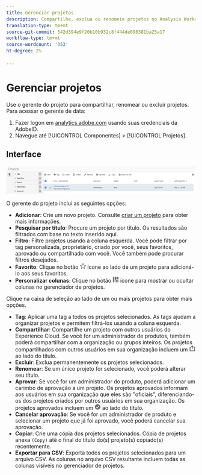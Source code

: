 ```yaml
---
title: Gerenciar projetos
description: Compartilhe, exclua ou renomeie projetos no Analysis Workspace.
translation-type: tm+mt
source-git-commit: 542d394e9f20b10b932c8f444de096381ba25a17
workflow-type: tm+mt
source-wordcount: '353'
ht-degree: 2%

---
```



# Gerenciar projetos

Use o gerente do projeto para compartilhar, renomear ou excluir projetos. Para acessar o gerente de data:

1. Fazer logon em [analytics.adobe.com](https://analytics.adobe.com) usando suas credenciais da AdobeID.
1. Navegue até [!UICONTROL Componentes] > [!UICONTROL Projetos].

## Interface

![Interface do usuário](../assets/project-ui.png)

O gerente do projeto inclui as seguintes opções:

* **Adicionar**: Crie um novo projeto. Consulte [criar um projeto](create.md) para obter mais informações.
* **Pesquisar por título**: Procure um projeto por título. Os resultados são filtrados com base no texto inserido aqui.
* **Filtro**: Filtre projetos usando a coluna esquerda. Você pode filtrar por tag personalizada, proprietário, criado por você, seus favoritos, aprovado ou compartilhado com você. Você também pode procurar filtros desejados.
* **Favorito**: Clique no botão ![estrela](../assets/star.png) ícone ao lado de um projeto para adicioná-lo aos seus favoritos.
* **Personalizar colunas**: Clique no botão ![colunas](../assets/columns.png) ícone para mostrar ou ocultar colunas no gerenciador de projetos.

Clique na caixa de seleção ao lado de um ou mais projetos para obter mais opções.

* **Tag**: Aplicar uma tag a todos os projetos selecionados. As tags ajudam a organizar projetos e permitem filtrá-los usando a coluna esquerda.
* **Compartilhar**: Compartilhe um projeto com outros usuários do Experience Cloud. Se você for um administrador de produtos, também poderá compartilhar com a organização ou grupos inteiros. Os projetos compartilhados com outros usuários em sua organização incluem um ![shared](../assets/shared.png) ao lado do título.
* **Excluir**: Exclua permanentemente os projetos selecionados.
* **Renomear**: Se um único projeto for selecionado, você poderá alterar seu título.
* **Aprovar**: Se você for um administrador do produto, poderá adicionar um carimbo de aprovação a um projeto. Os projetos aprovados informam aos usuários em sua organização que eles são &quot;oficiais&quot;, diferenciando-os dos projetos criados por outros usuários em sua organização. Os projetos aprovados incluem um ![aprovado](../assets/approved.png) ao lado do título.
* **Cancelar aprovação**: Se você for um administrador de produto e selecionar um projeto que já foi aprovado, você poderá cancelar sua aprovação.
* **Copiar**: Crie uma cópia dos projetos selecionados. Cópia de projetos anexa `(Copy)` até o final do título do(s) projeto(s) copiado(s) recentemente.
* **Exportar para CSV**: Exporta todos os projetos selecionados para um arquivo CSV. As colunas no arquivo CSV resultante incluem todas as colunas visíveis no gerenciador de projetos.
